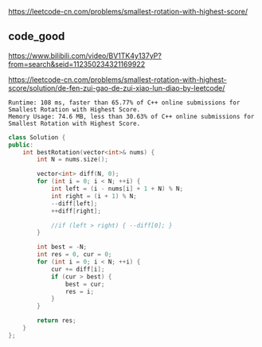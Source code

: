 
https://leetcode-cn.com/problems/smallest-rotation-with-highest-score/

## code_good

https://www.bilibili.com/video/BV1TK4y137yP?from=search&seid=112350234321169922  

https://leetcode-cn.com/problems/smallest-rotation-with-highest-score/solution/de-fen-zui-gao-de-zui-xiao-lun-diao-by-leetcode/

```
Runtime: 108 ms, faster than 65.77% of C++ online submissions for Smallest Rotation with Highest Score.
Memory Usage: 74.6 MB, less than 30.63% of C++ online submissions for Smallest Rotation with Highest Score.
```

```cpp
class Solution {
public:
    int bestRotation(vector<int>& nums) {
        int N = nums.size();

        vector<int> diff(N, 0);
        for (int i = 0; i < N; ++i) {
            int left = (i - nums[i] + 1 + N) % N;
            int right = (i + 1) % N;
            --diff[left];
            ++diff[right];

            //if (left > right) { --diff[0]; }
        }

        int best = -N;
        int res = 0, cur = 0;
        for (int i = 0; i < N; ++i) {
            cur += diff[i];
            if (cur > best) {
                best = cur;
                res = i;
            }
        }

        return res;
    }
};
```
